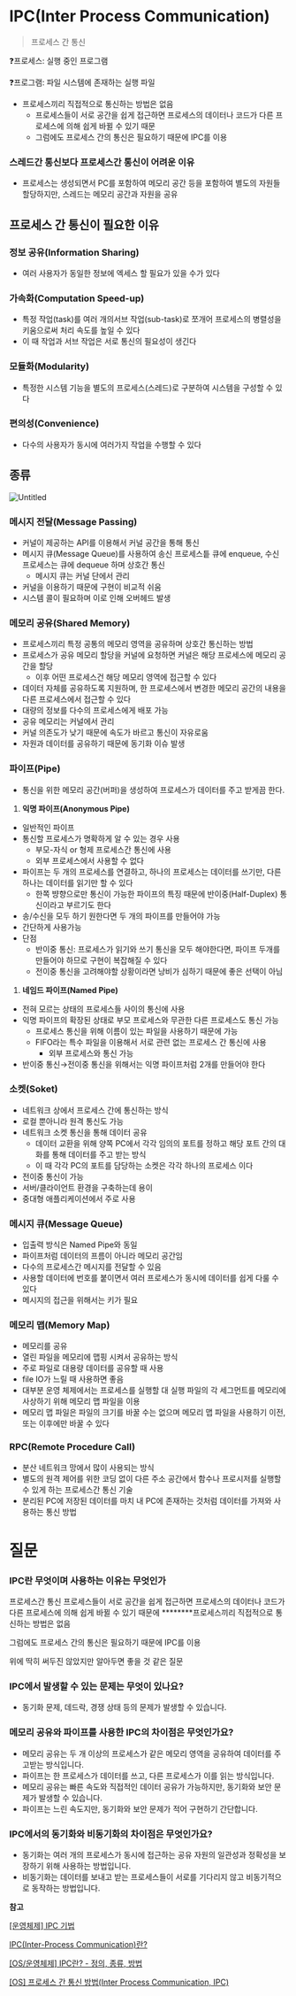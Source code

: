 # IPC(Inter Process Communication)

> 프로세스 간 통신
> 

❓프로세스: 실행 중인 프로그램

❓프로그램: 파일 시스템에 존재하는 실행 파일

- 프로세스끼리 직접적으로 통신하는 방법은 없음
    - 프로세스들이 서로 공간을 쉽게 접근하면 프로세스의 데이터나 코드가 다른 프로세스에 의해 쉽게 바뀔 수 있기 때문
    - 그럼에도 프로세스 간의 통신은 필요하기 때문에 IPC를 이용

### 스레드간 통신보다 프로세스간 통신이 어려운 이유

- 프로세스는 생성되면서 PC를 포함하여 메모리 공간 등을 포함하여 별도의 자원들 할당하지만, 스레드는 메모리 공간과 자원을 공유

## 프로세스 간 통신이 필요한 이유

### 정보 공유(Information Sharing)

- 여러 사용자가 동일한 정보에 엑세스 할 필요가 있을 수가 있다

### 가속화(Computation Speed-up)

- 특정 작업(task)를 여러 개의서브 작업(sub-task)로 쪼개어 프로세스의 병렬성을 키움으로써 처리 속도를 높일 수 있다
- 이 때 작업과 서브 작업은 서로 통신의 필요성이 생긴다

### 모듈화(Modularity)

- 특정한 시스템 기능을 별도의 프로세스(스레드)로 구분하여 시스템을 구성할 수 있다

### 편의성(Convenience)

- 다수의 사용자가 동시에 여러가지 작업을 수행할 수 있다

## 종류

![Untitled](https://velog.velcdn.com/images%2Fyanghl98%2Fpost%2F9d620bb0-54a2-48bd-b30f-d4f0fc4d0303%2Fimage.png)
### 메시지 전달(Message Passing)

- 커널이 제공하는 API를 이용해서 커널 공간을 통해 통신
- 메시지 큐(Message Queue)를 사용하여 송신 프로세스틑 큐에 enqueue, 수신 프로세스는 큐에 dequeue 하며 상호간 통신
    - 메시지 큐는 커널 단에서 관리
- 커널을 이용하기 때문에 구현이 비교적 쉬움
- 시스템 콜이 필요하며 이로 인해 오버헤드 발생

### 메모리 공유(Shared Memory)

- 프로세스끼리 특정 공통의 메모리 영역을 공유하며 상호간 통신하는 방법
- 프로세스가 공유 메모리 할당을 커널에 요청하면 커널은 해당 프로세스에 메모리 공간을 할당
    - 이후 어떤 프로세스건 해당 메모리 영역에 접근할 수 있다
- 데이터 자체를 공유하도록 지원하며, 한 프로세스에서 변경한 메모리 공간의 내용을 다른 프로세스에서 접근할 수 있다
- 대량의 정보를 다수의 프로세스에게 배포 가능
- 공유 메모리는 커널에서 관리
- 커널 의존도가 낮기 때문에 속도가 바르고 통신이 자유로움
- 자원과 데이터를 공유하기 때문에 동기화 이슈 발생

### 파이프(Pipe)

- 통신을 위한 메모리 공간(버퍼)을 생성하여 프로세스가 데이터를 주고 받게끔 한다.
1. **익명 파이프(Anonymous Pipe)**
- 일반적인 파이프
- 통신할 프로세스가 명확하게 알 수 있는 경우 사용
    - 부모-자식 or 형제 프로세스간 통신에 사용
    - 외부 프로세스에서 사용할 수 없다
- 파이프는 두 개의 프로세스를 연결하고, 하나의 프로세스는 데이터를 쓰기만, 다른 하나는 데이터를 읽기만 할 수 있다
    - 한쪽 뱡향으로만 통신이 가능한 파이프의 특징 때문에 반이중(Half-Duplex) 통신이라고 부르기도 한다
- 송/수신을 모두 하기 원한다면 두 개의 파이프를 만들어야 가능
- 간단하게 사용가능
- 단점
    - 반이중 통신: 프로세스가 읽기와 쓰기 통신을 모두 해야한다면, 파이프 두개를 만들어야 하므로 구현이 복잡해질 수 있다
    - 전이중 통신을 고려해야할 상황이라면 낭비가 심하기 때문에 좋은 선택이 아님
1. **네임드 파이프(Named Pipe)**
- 전혀 모르는 상태의 프로세스들 사이의 통신에 사용
- 익명 파이프의 확장된 상태로 부모 프로세스와 무관한 다른 프로세스도 통신 가능
    - 프로세스 통신을 위해 이름이 있는 파일을 사용하기 때문에 가능
    - FIFO라는 특수 파일을 이용해서 서로 관련 없는 프로세스 간 통신에 사용
        - 외부 프로세스와 통신 가능
- 반이중 통신→전이중 통신을 위해서는 익명 파이프처럼 2개를 만들어야 한다

### 소켓(Soket)

- 네트워크 상에서 프로세스 간에 통신하는 방식
- 로컬 뿐아니라 원격 통신도 가능
- 네트워크 소켓 통신을 통해 데이터 공유
    - 데이터 교환을 위해 양쪽 PC에서 각각 임의의 포트를 정하고 해당 포트 간의 대화를 통해 데이터를 주고 받는 방식
    - 이 때 각각 PC의 포트를 담당하는 소켓은 각각 하나의 프로세스 이다
- 전이중 통신이 가능
- 서버/클라이언트 환경을 구축하는데 용이
- 중대형 애플리케이션에서 주로 사용

### 메시지 큐(Message Queue)

- 입출력 방식은 Named Pipe와 동일
- 파이프처럼 데이터의 프름이 아니라 메모리 공간임
- 다수의 프로세스간 메시지를 전달할 수 있음
- 사용할 데이터에 번호를 붙이면서 여러 프로세스가 동시에 데이터를 쉽게 다룰 수 있다
- 메시지의 접근을 위해서는 키가 필요

### 메모리 맵(Memory Map)

- 메모리를 공유
- 열린 파일을 메모리에 맵핑 시켜서 공유하는 방식
- 주로 파일로 대용량 데이터를 공유할 때 사용
- file IO가 느릴 때 사용하면 좋음
- 대부분 운영 체제에서는 프로세스를 실행할 대 실행 파일의 각 세그먼트를 메모리에 사상하기 위해 메모리 맵 파일을 이용
- 메모리 맵 파일은 파일의 크기를 바꿀 수는 없으며 메모리 맵 파일을 사용하기 이전, 또는 이후에만 바꿀 수 있다

### RPC(Remote Procedure Call)

- 분산 네트워크 망에서 많이 사용되는 방식
- 별도의 원격 제어를 위한 코딩 없이 다른 주소 공간에서 함수나 프로시저를 실행할 수 있게 하는 프로세스간 통신 기술
- 분리된 PC에 저장된 데이터를 마치 내 PC에 존재하는 것처럼 데이터를 가져와 사용하는 통신 방법

# 질문

### IPC란 무엇이며 사용하는 이유는 무엇인가

프로세스간 통신
프로세스들이 서로 공간을 쉽게 접근하면 프로세스의 데이터나 코드가 다른 프로세스에 의해 쉽게 바뀔 수 있기 때문에 ********프로세스끼리 직접적으로 통신하는 방법은 없음

그럼에도 프로세스 간의 통신은 필요하기 때문에 IPC를 이용

위에 딱히 써두진 않았지만 알아두면 좋을 것 같은 질문

### IPC에서 발생할 수 있는 문제는 무엇이 있나요?

- 동기화 문제, 데드락, 경쟁 상태 등의 문제가 발생할 수 있습니다.

### 메모리 공유와 파이프를 사용한 IPC의 차이점은 무엇인가요?

- 메모리 공유는 두 개 이상의 프로세스가 같은 메모리 영역을 공유하여 데이터를 주고받는 방식입니다.
- 파이프는 한 프로세스가 데이터를 쓰고, 다른 프로세스가 이를 읽는 방식입니다.
- 메모리 공유는 빠른 속도와 직접적인 데이터 공유가 가능하지만, 동기화와 보안 문제가 발생할 수 있습니다.
- 파이프는 느린 속도지만, 동기화와 보안 문제가 적어 구현하기 간단합니다.

### IPC에서의 동기화와 비동기화의 차이점은 무엇인가요?

- 동기화는 여러 개의 프로세스가 동시에 접근하는 공유 자원의 일관성과 정확성을 보장하기 위해 사용하는 방법입니다.
- 비동기화는 데이터를 보내고 받는 프로세스들이 서로를 기다리지 않고 비동기적으로 동작하는 방법입니다.

**참고**

[[운영체제] IPC 기법](https://velog.io/@redgem92/운영체제-IPC-기법)

[IPC(Inter-Process Communication)란?](https://y-oni.tistory.com/77)

[[OS/운영체제] IPC란? - 정의, 종류, 방법](https://velog.io/@yanghl98/OS운영체제-IPC란)

[[OS] 프로세스 간 통신 방법(Inter Process Communication, IPC)](https://dar0m.tistory.com/233)
